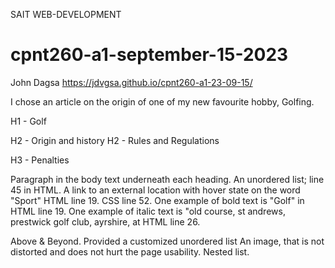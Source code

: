 SAIT WEB-DEVELOPMENT
# cpnt260-a1-september-15-2023
John Dagsa
https://jdvgsa.github.io/cpnt260-a1-23-09-15/

I chose an article on the origin of one of my new favourite hobby, Golfing.

H1 - Golf

H2 - Origin and history
H2 - Rules and Regulations

H3 - Penalties

Paragraph in the body text underneath each heading.
An unordered list; line 45 in HTML.
A link to an external location with hover state on the word "Sport" HTML line 19. CSS line 52.
One example of bold text is "Golf" in HTML line 19.
One example of italic text is "old course, st andrews, prestwick golf club, ayrshire, at HTML line 26.


Above & Beyond.
Provided a customized unordered list
An image, that is not distorted and does not hurt the page usability.
Nested list.





